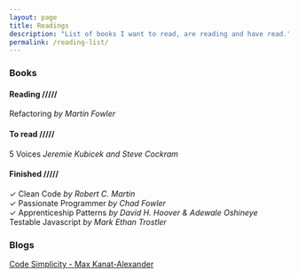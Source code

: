 ```yaml
---
layout: page
title: Readings
description: "List of books I want to read, are reading and have read."
permalink: /reading-list/
---
```


### Books
#### Reading /////
Refactoring *by Martin Fowler*  

#### To read /////
5 Voices *Jeremie Kubicek and Steve Cockram*  

#### Finished /////
✓ Clean Code *by Robert C. Martin*  
✓ Passionate Programmer *by Chad Fowler*  
✓ Apprenticeship Patterns *by David H. Hoover & Adewale Oshineye*  
  Testable Javascript *by Mark Ethan Trostler*  

### Blogs
[Code Simplicity - Max Kanat-Alexander](https://www.codesimplicity.com/)